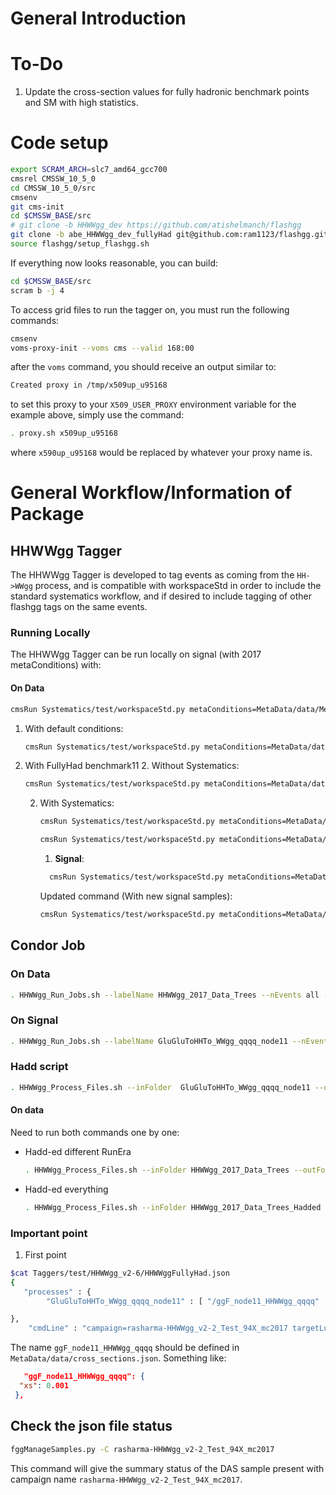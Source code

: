 # General Introduction

# To-Do

1. Update the cross-section values for fully hadronic benchmark points and SM with high statistics.

# Code setup

```bash
export SCRAM_ARCH=slc7_amd64_gcc700
cmsrel CMSSW_10_5_0 
cd CMSSW_10_5_0/src
cmsenv
git cms-init
cd $CMSSW_BASE/src 
# git clone -b HHWWgg_dev https://github.com/atishelmanch/flashgg 
git clone -b abe_HHWWgg_dev_fullyHad git@github.com:ram1123/flashgg.git
source flashgg/setup_flashgg.sh
```

If everything now looks reasonable, you can build:
```bash
cd $CMSSW_BASE/src
scram b -j 4
```

To access grid files to run the tagger on, you must run the following commands:
```bash
cmsenv
voms-proxy-init --voms cms --valid 168:00
```

after the `voms` command, you should receive an output similar to:
```bash
Created proxy in /tmp/x509up_u95168
```

to set this proxy to your `X509_USER_PROXY` environment variable for the example above, simply use the command:

```bash
. proxy.sh x509up_u95168
```

where `x590up_u95168` would be replaced by whatever your proxy name is. 

# General Workflow/Information of Package
## HHWWgg Tagger

The HHWWgg Tagger is developed to tag events as coming from the `HH->WWgg` process, and is compatible with workspaceStd in order to include the standard systematics workflow, and if desired to include tagging of other flashgg tags on the same events. 

### Running Locally 

The HHWWgg Tagger can be run locally on signal (with 2017 metaConditions) with:

#### On Data

```bash
cmsRun Systematics/test/workspaceStd.py metaConditions=MetaData/data/MetaConditions/Era2017_RR-31Mar2018_v1.json campaign=Era2017_RR-31Mar2018_v2 dataset=/DoubleEG/spigazzi-Era2017_RR-31Mar2018_v2-legacyRun2FullV1-v0-Run2017B-31Mar2018-v1-d9c0c6cde5cc4a64343ae06f842e5085/USER doHHWWggTag=1 HHWWggTagsOnly=1 maxEvents=500 doSystematics=0 dumpWorkspace=1 dumpTrees=1 useAAA=1 processId=Data processType=Data doHHWWggTagCutFlow=0 saveHHWWggFinalStateVars=0
```

1. With default conditions:
   ```bash
   cmsRun Systematics/test/workspaceStd.py metaConditions=MetaData/data/MetaConditions/Era2017_RR-31Mar2018_v1.json campaign=HHWWgg_v2-6 dataset=ggF_X600_HHWWgg_qqlnu doHHWWggTag=1 HHWWggTagsOnly=1 maxEvents=500 doSystematics=0 dumpWorkspace=0 dumpTrees=1 useAAA=1 doHHWWggTagCutFlow=1 saveHHWWggFinalStateVars=1
   ```

1. With FullyHad benchmark11
   2. Without Systematics:
      ```bash
      cmsRun Systematics/test/workspaceStd.py metaConditions=MetaData/data/MetaConditions/Era2017_RR-31Mar2018_v1.json campaign=HHWWgg_v2-6 dataset=ggF_X600_HHWWgg_qqlnu doHHWWggFullyHadTag=1 HHWWggTagsOnly=1 maxEvents=500 doSystematics=0 dumpWorkspace=1 dumpTrees=0 useAAA=1 doHHWWggTagCutFlow=1 saveHHWWggFinalStateVars=1
      ```
   2. With Systematics:
      ```bash
      cmsRun Systematics/test/workspaceStd.py metaConditions=MetaData/data/MetaConditions/Era2017_RR-31Mar2018_v1.json campaign=HHWWgg_v2-6 dataset=ggF_X600_HHWWgg_qqlnu doHHWWggFullyHadTag=1 HHWWggTagsOnly=1 maxEvents=500 doSystematics=1 dumpWorkspace=1 dumpTrees=1 useAAA=1 doHHWWggTagCutFlow=1 saveHHWWggFinalStateVars=1
      ```

      ```bash
      cmsRun Systematics/test/workspaceStd.py metaConditions=MetaData/data/MetaConditions/Era2017_RR-31Mar2018_v1.json campaign=rasharma-HHWWgg_v2-2_Test_94X_mc2017 dataset=ggF_X250_WWgg_qqlnugg doHHWWggFullyHadTag=1 HHWWggTagsOnly=1 maxEvents=500 doSystematics=0 dumpWorkspace=0 dumpTrees=1 useAAA=1 doHHWWggTagCutFlow=1 saveHHWWggFinalStateVars=1
      ```

      1. **Signal**: 
      ```bash
        cmsRun Systematics/test/workspaceStd.py metaConditions=MetaData/data/MetaConditions/Era2017_RR-31Mar2018_v1.json campaign=rasharma-HHWWgg_v2-2_Test_94X_mc2017 dataset=ggF_HHWWgg_qqqq_node11 doHHWWggTag=1 HHWWggTagsOnly=1 maxEvents=500 doSystematics=0 dumpWorkspace=1 dumpTrees=1 useAAA=1 doHHWWggTagCutFlow=0 saveHHWWggFinalStateVars=0
      ```
      Updated command (With new signal samples):
      ```bash
      cmsRun Systematics/test/workspaceStd.py metaConditions=MetaData/data/MetaConditions/Era2017_RR-31Mar2018_v1.json campaign=rasharma-94X_mc2017 dataset=GluGluToHHTo_WWgg_qqqq_node01 doHHWWggTag=1 HHWWggTagsOnly=1 maxEvents=500 doSystematics=0 dumpWorkspace=1 dumpTrees=1 useAAA=1 doHHWWggTagCutFlow=0 saveHHWWggFinalStateVars=0
      ```


## Condor Job

### On Data

```bash
. HHWWgg_Run_Jobs.sh --labelName HHWWgg_2017_Data_Trees --nEvents all --output /eos/user/r/rasharma/post_doc_ihep/double-higgs/ntuples/HHWWgg_5July_v3/ --json Taggers/test/HHWWgg_2017_Data_All/HHWWgg_Data_All_2017.json --condorQueue longlunch --year 2017 -g -c -t -w -s
```

### On Signal
```bash
. HHWWgg_Run_Jobs.sh --labelName GluGluToHHTo_WWgg_qqqq_node11 --nEvents all --output /eos/user/r/rasharma/post_doc_ihep/double-higgs/ntuples/HHWWgg_5July_v3/ --json Taggers/test/HHWWgg_v2-6/HHWWggFullyHad.json  --condorQueue longlunch --year 2017 -g -c -t -w -s
```

### Hadd script
```bash
. HHWWgg_Process_Files.sh --inFolder  GluGluToHHTo_WWgg_qqqq_node11 --outFolder GluGluToHHTo_WWgg_qqqq_node11_Hadded -s --signalType EFT
```

#### On data

Need to run both commands one by one:
- Hadd-ed different RunEra

   ```bash
   . HHWWgg_Process_Files.sh --inFolder HHWWgg_2017_Data_Trees --outFolder HHWWgg_2017_Data_Trees_Hadded -d
   ```

- Hadd-ed everything

   ```bash
   . HHWWgg_Process_Files.sh --inFolder HHWWgg_2017_Data_Trees_Hadded --outFolder HHWWgg_2017_Data_Trees_Hadded_Combined -d -c
   ```

### Important point

1. First point

```bash
$cat Taggers/test/HHWWgg_v2-6/HHWWggFullyHad.json 
{
   "processes" : {
        "GluGluToHHTo_WWgg_qqqq_node11" : [ "/ggF_node11_HHWWgg_qqqq"  ]

},
    "cmdLine" : "campaign=rasharma-HHWWgg_v2-2_Test_94X_mc2017 targetLumi=1e+3 useAAA=1 useEOS=0 puTarget=6.245e-06,...,8.814e-12"
```

The name `ggF_node11_HHWWgg_qqqq` should be defined in `MetaData/data/cross_sections.json`. Something like:

```json
   "ggF_node11_HHWWgg_qqqq": {
  "xs": 0.001
 },
```

## Check the json file status

```bash
fggManageSamples.py -C rasharma-HHWWgg_v2-2_Test_94X_mc2017 
```
This command will give the summary status of the DAS sample present with campaign name `rasharma-HHWWgg_v2-2_Test_94X_mc2017`.

